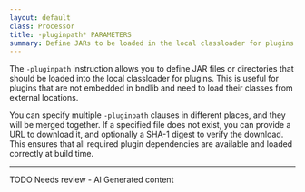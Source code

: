 ```yaml
---
layout: default
class: Processor
title: -pluginpath* PARAMETERS 
summary: Define JARs to be loaded in the local classloader for plugins. 
---
```


The `-pluginpath` instruction allows you to define JAR files or directories that should be loaded into the local classloader for plugins. This is useful for plugins that are not embedded in bndlib and need to load their classes from external locations.

You can specify multiple `-pluginpath` clauses in different places, and they will be merged together. If a specified file does not exist, you can provide a URL to download it, and optionally a SHA-1 digest to verify the download. This ensures that all required plugin dependencies are available and loaded correctly at build time.

<hr />
TODO Needs review - AI Generated content